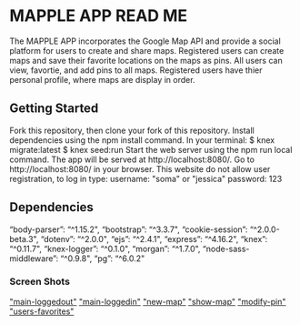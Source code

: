 # MAPPLE APP READ ME

The MAPPLE APP incorporates the Google Map API and provide a social platform for users to create and share maps. Registered users can create  maps and save their favorite locations on the maps as pins. All users can view, favortie, and add pins to all maps. Registered users have thier personal profile, where maps are display in order. 

## Getting Started

Fork this repository, then clone your fork of this repository.
Install dependencies using the npm install command.
In your terminal: 
$ knex migrate:latest
$ knex seed:run
Start the web server using the npm run local command. The app will be served at http://localhost:8080/.
Go to http://localhost:8080/ in your browser.
This website do not allow user registration, to log in type:
username: "soma" or "jessica"
password: 123

## Dependencies
“body-parser”: “^1.15.2",
“bootstrap”: “^3.3.7",
“cookie-session”: “^2.0.0-beta.3",
“dotenv”: “^2.0.0",
“ejs”: “^2.4.1",
“express”: “^4.16.2",
“knex”: “^0.11.7",
“knex-logger”: “^0.1.0",
“morgan”: “^1.7.0",
“node-sass-middleware”: “^0.9.8",
“pg”: “^6.0.2"

### Screen Shots
["main-loggedout"](https://raw.githubusercontent.com/hepuliu/mapple/master/docs/main-loggedout.png)
["main-loggedin"](https://raw.githubusercontent.com/hepuliu/mapple/master/docs/main-loggedin.png)
["new-map"](https://raw.githubusercontent.com/hepuliu/mapple/master/docs/new-map.png)
["show-map"](https://raw.githubusercontent.com/hepuliu/mapple/master/docs/show-map.png)
["modify-pin"](https://raw.githubusercontent.com/hepuliu/mapple/master/docs/modify-pin.png)
["users-favorites"](https://raw.githubusercontent.com/hepuliu/mapple/master/docs/users-favorites.png)
